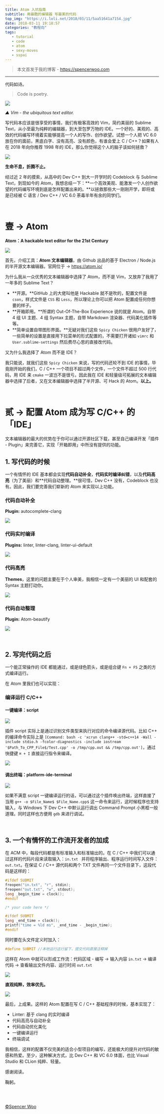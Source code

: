 ```yaml
---
title: Atom 入坑指南
subtitle: 用最酷的编辑器 写最美的代码
top_img: "https://i.loli.net/2018/03/11/5aa51641a7154.jpg"
date: 2018-03-11 19:18:57
categories: "教程向"
tags:
   - tutorial
   - code
   - atom
   - sexy-moves
   - sspai
---
```


> 本文首发于我的博客 - https://spencerwoo.com

---

代码如诗。

> Code is poetry.

![](https://i.loli.net/2018/03/11/5aa5201dd7f2e.jpg)

*▲ Vim - the ubiquitous text editor.*

写代码本应该是很享受的事情，我们有极客高效的 Vim，简约美丽的 Sublime Text，从小至最为纯粹的编辑器，到大至包罗万物的 IDE。一个好的、美观的、高效的代码编写环境着实能够提高一个人的写作、创作欲望。试想一个人把 VC 6.0 放在你的面前，黑底白字、没有高亮、没有颜色，有谁会爱上 C / C++？如果有人在 2018 年向你推荐 1998 年的 IDE，那么你觉得这个人的脑子该如何拯救？

![](https://i.loli.net/2018/03/11/5aa51aeacc4b0.jpg)

**生命不息，折腾不止。**

经过近 2 年的摸索，从高中的 Dev C++ 到大一开学时的 Codeblock 与 Sublime Text，到现如今的 Atom，我想总结一下：**一个高效美观、能激发一个人创作欲望的代码编写环境到底是怎样配置出来的。**以拯救那些大一刚刚开学，即将或是已经被 C 语言 / Dev C++ / VC 6.0 荼毒半年有余的同学们。

<br>

# 壹 → Atom

**Atom：A hackable text editor for the 21st Century**

![](https://i.loli.net/2018/03/11/5aa51fd0641a8.jpg)

首先，介绍工具：**Atom 文本编辑器**，由 Github 出品的基于 Electron / Node.js 的半开源文本编辑器。官网位于 -> https://atom.io/

为什么我从一众优秀的文本编辑器中选择了 Atom，而不是 Vim，又放弃了我用了一年多的 Sublime Text？

- **开源。**GitHub 上的大佬叫他是 Hackable 就不是吹的，配置文件是 `cson`，样式文件是 `CSS` 和 `Less`，所以理论上你可以把 Atom 配置成任何你想要的样子。
- **开箱即用。**所谓的 Out-Of-The-Box Experience 说的就是 Atom。自带 4 组 UI 主题、4 组 Syntax 主题，自带 Markdown 渲染器、代码美化插件等等。
- **简单设置自带图形界面。**无疑对我们这些 `Spicy Chicken` 很用户友好了，一些简单的设置是直接用下拉菜单的形式配置的，不需要打开诸如 `vimrc` 和 `User.sublime-settings` 然后费尽心思的直接改代码。


又为什么我选择了 Atom 而不是 IDE？

我只能说，就我们这些 `Spicy Chicken` 来说，写的代码还轮不到 IDE 的事情，毕竟刚开始的我们，C / C++ 一个项目不超过两个文件，一个文件不超过 500 行代码，用 IDE 来 `cmake` 一波岂不是很亏。因此我在 IDE 和轻量级可拓展的文本编辑器中选择了后者，又在文本编辑器中选择了半开源、可 Hack 的 Atom。**以上。**

<br>

# 贰 → 配置 Atom 成为写 C/C++ 的「IDE」

文本编辑器的最大的优势在于你可以通过开源社区下载，甚至自己编译开发「插件 - Plugin」来完善它，实现「开箱即用」中所没有提供的功能。

## 1. 写代码的时候

一个有情怀的 IDE 基本都会实现**代码自动补全**，**代码实时编译纠错**，以及**代码高亮**（为了美丽）和**代码自动整理。**很可惜，Dev C++ 没有，Codeblock 也没有。因此，我们要完善我们崭新的 Atom 来实现以上功能。

### 代码自动补全

**Plugin:** autocomplete-clang

![](https://i.loli.net/2018/03/11/5aa52f724ffec.jpg)

### 代码实时编译

**Plugins:** linter, linter-clang, linter-ui-default

![](https://i.loli.net/2018/03/11/5aa52fa12a4ec.jpg)

### 代码高亮

**Themes**，这里的问题主要在于个人审美，我相信一定有一个美丽的 UI 和配套的 Syntax 主题打动你。

![](https://i.loli.net/2018/03/11/5aa52fc316d12.jpg)

### 代码自动整理

**Plugin:** Atom-beautify

![](https://i.loli.net/2018/03/11/5aa52ff2cb70f.jpg)

<br>

## 2. 写完代码之后

一个能正常操作的 IDE 都能通过，或是绿色箭头，或是组合键 `Fn + F5` 之类的方式编译运行。

在 Atom 里我们也可以实现：

### 编译运行 C/C++

#### 一键编译：script

![](https://i.loli.net/2018/03/11/5aa53170e2991.jpg)

插件 script 实际上是通过识别文件类型来执行对应的命令编译源代码。比如 C++ 的编译命令实际上是 `[Command: bash -c 'xcrun clang++ -std=c++14 -Wall -include stdio.h -fcolor-diagnostics -include iostream '$Path_To_CPP_File$/Test.cpp' -o /tmp/cpp.out && /tmp/cpp.out']`，通过快捷键 `⌘ + I` 直接运行指令来编译。

![](https://i.loli.net/2018/03/11/5aa533942bab0.jpg)

#### 调出终端：platform-ide-terminal

![](https://i.loli.net/2018/03/11/5aa531cb9e7b8.jpg)

如果不满意 script 一键编译运行的话，可以通过这个插件唤出终端，这样直接了当用 `g++ -o $File_Name$ $File_Name.cpp$` 这一命令来运行，这时候程序也支持输入，与 Windows 下 Dev C++ 中默认运行调出 Command Prompt 小黑框一般道理。同时这样也方便用 `gdb` 来进行调试。

<br>


## 3. 一个有情怀的工作流开发者的加成

在 ACM 中，每段代码都是有标准输入和标准输出的。在 C / C++ 中我们可以通过这样的代码片段来读取输入：`in.txt ` 并将程序输出、程序运行时间写入文件：`out.txt`。在保证 C / C++ 源代码和两个 TXT 文件再同一个文件目录下，这段代码是这样的：

```C++
#ifdef SUBMIT
freopen("in.txt", "r", stdin);
freopen("out.txt", "w", stdout);
long _begin_time = clock();
#endif

/* your code here */

#ifdef SUBMIT
long _end_time = clock();
printf("time = %ld ms", _end_time - _begin_time);
#endif
```

同时要在头文件定义时加入：

```C++
#define SUBMIT //本地运行这行留下，提交代码直接注释掉
```

这样在 Atom 中就可以形成工作流：代码区域 - 编写 → 输入内容 `in.txt` → 编译代码 → 查看输出文件内容、运行时间 `out.txt`

![](https://i.loli.net/2018/03/11/5aa5377418b17.jpg)

**直观纯粹，效率优先。**

![](https://i.loli.net/2018/03/11/5aa53879150d8.jpg)

最后，上成果。这样的 Atom 配置在写 C / C++ 基础程序的时候，基本实现了：

- Linter: 基于 clang 的实时编译
- 代码高亮与自动补全
- 代码自动优化美化
- 一键编译运行
- 终端调试

我相信，这样的配置不仅完美的适合小型项目的编写，还能极大的提升对代码的敏感和热爱。至少，这种解决方式，比 Dev C++ 和 VC 6.0 体面，也比 Visual Studio 和 CLion 纯粹、轻量。

感谢阅读。

鞠躬。

<br>

<br>

[©Spencer Woo](https://spencerwoo.com)
